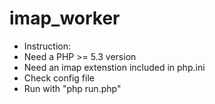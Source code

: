 imap_worker
===========
 * Instruction:
 * Need a PHP >= 5.3 version
 * Need an imap extenstion included in php.ini
 * Check config file
 * Run with "php run.php"